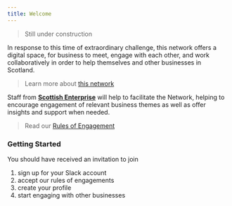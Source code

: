 ```yaml
---
title: Welcome
---
```


<blockquote class="red">
  <p>Still under construction</p>
</blockquote>

In response to this time of extraordinary challenge, this network offers a digital space, for business to meet, engage with each other, and work collaboratively in order to help themselves and other businesses in Scotland.

> Learn more about [this network](learn-more.md)

Staff from [**Scottish Enterprise**](https://www.scottish-enterprise.com/) will help to facilitate the Network, helping to encourage engagement of relevant business themes as well as offer insights and support when needed.

> Read our [Rules of Engagement](rules-of-engagement.md)

### Getting Started

You should have received an invitation to join

1. sign up for your Slack account
2. accept our rules of engagements
3. create your profile
4.  start engaging with other businesses

